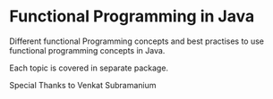 # Functional Programming in Java

Different functional Programming concepts and best practises to use 
functional programming concepts in Java.

Each topic is covered in separate package.

Special Thanks to Venkat Subramanium

